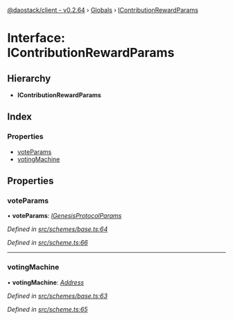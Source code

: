 [@daostack/client - v0.2.64](../README.md) › [Globals](../globals.md) › [IContributionRewardParams](icontributionrewardparams.md)

# Interface: IContributionRewardParams

## Hierarchy

* **IContributionRewardParams**

## Index

### Properties

* [voteParams](icontributionrewardparams.md#voteparams)
* [votingMachine](icontributionrewardparams.md#votingmachine)

## Properties

###  voteParams

• **voteParams**: *[IGenesisProtocolParams](igenesisprotocolparams.md)*

*Defined in [src/schemes/base.ts:64](https://github.com/dorgtech/client/blob/74940d1/src/schemes/base.ts#L64)*

*Defined in [src/scheme.ts:66](https://github.com/dorgtech/client/blob/74940d1/src/scheme.ts#L66)*

___

###  votingMachine

• **votingMachine**: *[Address](../globals.md#address)*

*Defined in [src/schemes/base.ts:63](https://github.com/dorgtech/client/blob/74940d1/src/schemes/base.ts#L63)*

*Defined in [src/scheme.ts:65](https://github.com/dorgtech/client/blob/74940d1/src/scheme.ts#L65)*
